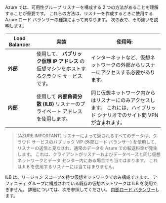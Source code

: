 Azure では、可用性グループ リスナーを構成する 2 つの方法があることを理解することが重要です。 これらの方法は、リスナーを作成するときに使用する Azure ロード バランサーの種類によって異なります。 次の表で、その違いを説明します。

| Load Balancer | 実装 | 使用時: |
| ------------- | -------------- | ----------- |
| **外部** | 使用して、 **パブリック仮想 IP アドレス** の仮想マシンをホストするクラウド サービスです。 | インターネットなど、仮想ネットワークの外部からリスナーにアクセスする必要があります。 |
| **内部** | 使用して **内部負荷分散 (ILB)** リスナーのプライベート アドレスを使用します。 | 同じ仮想ネットワーク内からはリスナーにのみアクセスします。 これには、ハイブリッド シナリオでのサイト間 VPN が含まれます。 |

>[AZURE.IMPORTANT] リスナーによって返されるすべてのデータは、クラウド サービスのパブリック VIP (外部ロード バランサー) を使用して、リスナーの送信と見なされ、通常のデータを Azure での転送料金が発生します。 これは、クライアントがリスナーおよびデータベースと同じ仮想ネットワークとデータ センター内にある場合でも当てはまります。 これは ILB を使用するリスナーには当てはまりません。

ILB は、リージョン スコープを持つ仮想ネットワークでのみ構成できます。 アフィニティ グループに構成されている既存の仮想ネットワークは ILB を使用できません。 詳細については、次を参照してください。 [内部ロード バランサー](../articles/load-balancer/load-balancer-internal-overview.md)します。

